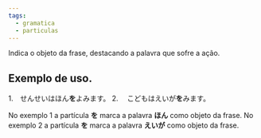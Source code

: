 ```yaml
---
tags:
  - gramatica
  - particulas
---
```

Indica o objeto da frase, destacando a palavra que sofre a ação.

## Exemplo de uso.

1.　せんせいはほん**を**よみます。
2. 　こどもはえいが**を**みます。

No exemplo 1 a partícula **を** marca a palavra **ほん** como objeto da frase.
No exemplo 2 a partícula **を** marca a palavra **えいが** como objeto da frase.
